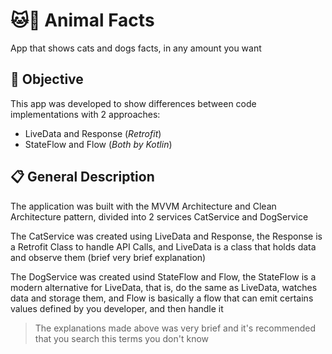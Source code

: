 # 🐱🐶 Animal Facts

App that shows cats and dogs facts, in any amount you want

## 🎯 Objective

This app was developed to show differences between code implementations with 2 approaches:

- LiveData and Response (_Retrofit_)
- StateFlow and Flow (_Both by Kotlin_)

## 📋 General Description 

The application was built with the MVVM Architecture and Clean Architecture pattern, divided into 2 services CatService and DogService

The CatService was created using LiveData and Response, the Response is a Retrofit Class to handle API Calls, and LiveData is a class that holds data and observe them (brief very brief explanation)

The DogService was created usind StateFlow and Flow, the StateFlow is a modern alternative for LiveData, that is, do the same as LiveData, watches data and storage them, and Flow is basically a flow that can emit certains values defined by you developer, and then handle it

> The explanations made above was very brief and it's recommended that you search this terms you don't know
